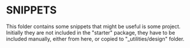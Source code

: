 # SNIPPETS

This folder contains some snippets that might be useful is some project. Initially they are not included in the "starter" package, they have to be included manually, either from here, or copied to "_utilities/design" folder.
